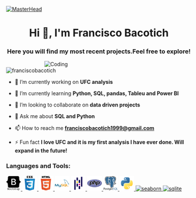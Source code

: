 [![MasterHead](https://i.pinimg.com/originals/97/15/c8/9715c8a695e64d0c6b664329387a231e.gif)](https://franciscobacotich.io)

<h1 align="center">Hi 👋, I'm Francisco Bacotich</h1>
<h3 align="center">Here you will find my most recent projects.Feel free to explore!</h3>

<img align="right" alt="Coding" width="400" src=https://media1.giphy.com/media/coxQHKASG60HrHtvkt/giphy.gif>

<p align="left"> <img src="https://komarev.com/ghpvc/?username=franciscobacotich&label=Profile%20views&color=0e75b6&style=flat" alt="franciscobacotich" /> </p>

- 🔭 I’m currently working on **UFC analysis**

- 🌱 I’m currently learning **Python, SQL, pandas, Tableu and Power BI**

- 👯 I’m looking to collaborate on **data driven projects**

- 💬 Ask me about **SQL and Python**

- 📫 How to reach me **franciscobacotich1999@gmail.com**

- ⚡ Fun fact **I love UFC and it is my first analysis I have ever done. Will expand in the future!**


<p align="left">
</p>

<h3 align="left">Languages and Tools:</h3>
<p align="left"> <a href="https://getbootstrap.com" target="_blank" rel="noreferrer"> <img src="https://raw.githubusercontent.com/devicons/devicon/master/icons/bootstrap/bootstrap-plain-wordmark.svg" alt="bootstrap" width="40" height="40"/> </a> <a href="https://www.w3schools.com/css/" target="_blank" rel="noreferrer"> <img src="https://raw.githubusercontent.com/devicons/devicon/master/icons/css3/css3-original-wordmark.svg" alt="css3" width="40" height="40"/> </a> <a href="https://www.w3.org/html/" target="_blank" rel="noreferrer"> <img src="https://raw.githubusercontent.com/devicons/devicon/master/icons/html5/html5-original-wordmark.svg" alt="html5" width="40" height="40"/> </a> <a href="https://www.mysql.com/" target="_blank" rel="noreferrer"> <img src="https://raw.githubusercontent.com/devicons/devicon/master/icons/mysql/mysql-original-wordmark.svg" alt="mysql" width="40" height="40"/> </a> <a href="https://pandas.pydata.org/" target="_blank" rel="noreferrer"> <img src="https://raw.githubusercontent.com/devicons/devicon/2ae2a900d2f041da66e950e4d48052658d850630/icons/pandas/pandas-original.svg" alt="pandas" width="40" height="40"/> </a> <a href="https://www.php.net" target="_blank" rel="noreferrer"> <img src="https://raw.githubusercontent.com/devicons/devicon/master/icons/php/php-original.svg" alt="php" width="40" height="40"/> </a> <a href="https://www.postgresql.org" target="_blank" rel="noreferrer"> <img src="https://raw.githubusercontent.com/devicons/devicon/master/icons/postgresql/postgresql-original-wordmark.svg" alt="postgresql" width="40" height="40"/> </a> <a href="https://www.python.org" target="_blank" rel="noreferrer"> <img src="https://raw.githubusercontent.com/devicons/devicon/master/icons/python/python-original.svg" alt="python" width="40" height="40"/> </a> <a href="https://seaborn.pydata.org/" target="_blank" rel="noreferrer"> <img src="https://seaborn.pydata.org/_images/logo-mark-lightbg.svg" alt="seaborn" width="40" height="40"/> </a> <a href="https://www.sqlite.org/" target="_blank" rel="noreferrer"> <img src="https://www.vectorlogo.zone/logos/sqlite/sqlite-icon.svg" alt="sqlite" width="40" height="40"/> </a> </p>
